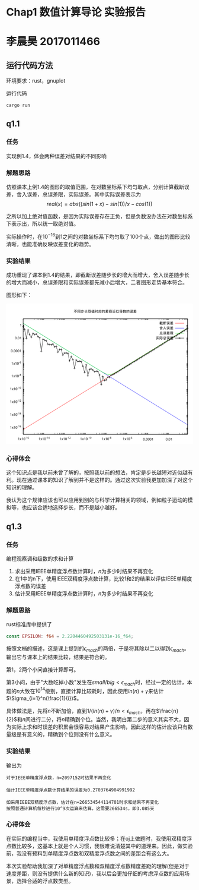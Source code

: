 # Chap1 数值计算导论 实验报告
# 李晨昊 2017011466

## 运行代码方法

环境要求：rust，gnuplot

运行代码
```bash
cargo run
```

## q1.1 
### 任务
实现例1.4，体会两种误差对结果的不同影响

### 解题思路
仿照课本上例1.4的图形的取值范围，在对数坐标系下均匀取点，分别计算截断误差，舍入误差，总误差限，实际误差。其中实际误差表示为
$$real(x)=abs((sin(1+x)-sin(1))/x-cos(1))$$

之所以加上绝对值函数，是因为实际误差存在正负，但是负数没办法在对数坐标系下表示出，所以统一取绝对值。

实际操作时，在$10^{-16}$到$1$之间的对数坐标系下均匀取了$100$个点，做出的图形比较清晰，也能准确反映误差变化的趋势。

### 实验结果
成功重现了课本例1.4的结果，即截断误差随步长的增大而增大，舍入误差随步长的增大而减小，总误差限和实际误差都先减小后增大，二者图形走势基本符合。

图形如下：

![](./1_1.png)

### 心得体会
这个知识点是我以前未曾了解的，按照我以前的想法，肯定是步长越短对近似越有利。现在通过课本的知识了解到并不是这样的。通过这次实验我更加加深了对这个知识的理解。

我认为这个规律应该也可以应用到别的与科学计算相关的领域，例如粒子运动的模拟等，也应该合适地选择步长，而不是越小越好。

## q1.3 
### 任务
编程观察调和级数的求和计算

1. 求出采用IEEE单精度浮点数计算时，$n$为多少时结果不再变化
2. 在1中的n下，使用IEEE双精度浮点数计算，比较1和2的结果以评估IEEE单精度浮点数的误差
3. 估计采用IEEE单精度浮点数计算时，$n$为多少时结果不再变化

### 解题思路
rust标准库中提供了
```rust
const EPSILON: f64 = 2.2204460492503131e-16_f64;
```
按照文档的描述，这是课上提到的$\epsilon_{mach}$的两倍，于是将其除以二以得到$\epsilon_{mach}$。输出它与课本上的结果比较，结果是符合的。

第1，2两个小问直接计算即可。

第3小问，由于"大数吃掉小数"发生在$small/big<\epsilon_{mach}$时，经过一定的估计，本题的$n$大致在$10^{14}$级别，直接计算比较耗时，因此使用$ln(n)+\gamma$来估计$\Sigma_{i=1}^n(\frac{1}{i})$。

具体做法是，先将$n$不断加倍，直到$1/(ln(n)+\gamma)/n<\epsilon_{mach}$，再在$\frac{n}{2}$和$n$间进行二分，将$n$精确到个位。当然，我明白第二步的意义其实不大，因为实际上求和时误差的积累会很容易对结果产生影响，因此这样的估计应该只有数量级是有意义的，精确到个位则没有什么意义。

### 实验结果
输出为
```text
对于IEEE单精度浮点数，n=2097152时结果不再变化

估计IEEE单精度浮点数计算结果的误差为0.2703764904991992

如采用IEEE双精度浮点数，估计在n=266534544114701时求和结果不再变化
按照普通计算机每秒进行10^9次运算来估算，这需要266534s，即3.085天
```

### 心得体会
在实际的编程当中，我使用单精度浮点数比较多；在oj上做题时，我使用双精度浮点数比较多，这基本上就是个人习惯，我很难说清楚其中的道理来。因此，做实验前，我没有预料到单精度浮点数和双精度浮点数之间的差距会有这么大。

本次实验帮助我加深了对单精度浮点数和双精度浮点数精度差距的理解(但是对于速度差距，则没有提供什么新的知识)，我以后会更加仔细的考虑浮点数的应用场景，选择合适的浮点数类型。